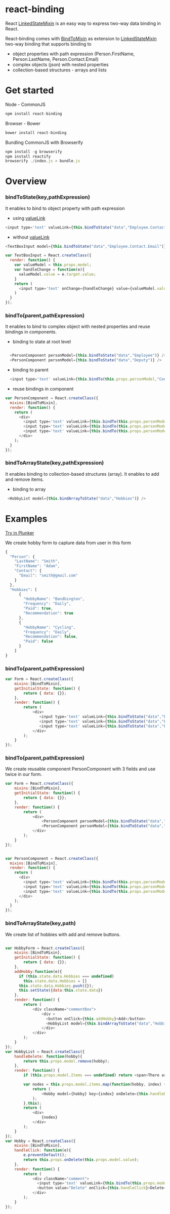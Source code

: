 # react-binding

React [LinkedStateMixin](http://facebook.github.io/react/docs/two-way-binding-helpers.html) is an easy way to express two-way data binding in React.

React-binding comes with [BindToMixin](https://github.com/rsamec/react-binding) as extension to [LinkedStateMixin](http://facebook.github.io/react/docs/two-way-binding-helpers.html) two-way binding that supports binding to

+   object properties with path expression (Person.FirstName, Person.LastName, Person.Contact.Email)
+   complex objects (json) with nested properties
+   collection-based structures - arrays and lists

# Get started

Node - CommonJS
``` js
npm install react-binding
```

Browser - Bower
``` js
bower install react-binding
```

Bundling CommonJS with Browserify
``` js
npm install -g browserify
npm install reactify
browserify ./index.js > bundle.js
```

# Overview

### bindToState(key,pathExpression)

It enables to bind to object property with path expression

+   using [valueLink](http://facebook.github.io/react/docs/two-way-binding-helpers.html)
``` js
<input type='text' valueLink={this.bindToState("data","Employee.Contact.Email")} />
```

+   without [valueLink](http://facebook.github.io/react/docs/two-way-binding-helpers.html)

``` js
<TextBoxInput model={this.bindToState("data","Employee.Contact.Email")} />
```

``` js
var TextBoxInput = React.createClass({
  render: function() {
    var valueModel = this.props.model;
    var handleChange = function(e){
      valueModel.value = e.target.value;
    }
    return (
      <input type='text' onChange={handleChange} value={valueModel.value} />
    )
  }
});
```

### bindTo(parent,pathExpression)

It enables to bind to complex object with nested properties and reuse bindings in components.

+   binding to state at root level
``` js

  <PersonComponent personModel={this.bindToState("data","Employee")} />
  <PersonComponent personModel={this.bindToState("data","Deputy")} />
```

+   binding to parent
``` js
  <input type='text' valueLink={this.bindTo(this.props.personModel,"Contact.Email")} />
```

+  reuse bindings in component
``` js
var PersonComponent = React.createClass({
  mixins:[BindToMixin],
  render: function() {
    return (
      <div>
        <input type='text' valueLink={this.bindTo(this.props.personModel,"FirstName")} />
        <input type='text' valueLink={this.bindTo(this.props.personModel,"LastName")} />
        <input type='text' valueLink={this.bindTo(this.props.personModel,"Contact.Email")} />
      </div>
    );
  }
});

```

### bindToArrayState(key,pathExpression)

It enables binding to collection-based structures (array). It enables to add and remove items.

+   binding to array

``` js
 <HobbyList model={this.bindArrayToState("data","Hobbies")} />
 ```

# Examples

[Try in Plunker](http://embed.plnkr.co/aTilRFEJe0gEWaZzr8PC/preview)

We create hobby form to capture data from user in this form

``` js
{
  "Person": {
    "LastName": "Smith",
    "FirstName": "Adam",
    "Contact": {
      "Email": "smith@gmail.com"
    }
  },
  "Hobbies": [
      {
        "HobbyName": "Bandbington",
        "Frequency": "Daily",
        "Paid": true,
        "Recommendation": true
      },
      {
        "HobbyName": "Cycling",
        "Frequency": "Daily",
        "Recommendation": false,
        "Paid": false
      }
    ]
}

```

### bindTo(parent,pathExpression)

``` js
var Form = React.createClass({
    mixins:[BindToMixin],
    getInitialState: function() {
        return { data: {}};
    },
    render: function() {
        return (
            <div>
               <input type='text' valueLink={this.bindToState("data","Employee.FirstName")} />
               <input type='text' valueLink={this.bindToState("data","Employee.LastName")} />
               <input type='text' valueLink={this.bindToState("data","Employee.Contact.Email")} />
            </div>
        );
    }
});
```


### bindTo(parent,pathExpression)

We create reusable component PersonComponent with 3 fields and use twice in our form.

``` js
var Form = React.createClass({
    mixins:[BindToMixin],
    getInitialState: function() {
        return { data: {}};
    },
    render: function() {
        return (
            <div>
                <PersonComponent personModel={this.bindToState("data","Employee")} />
                <PersonComponent personModel={this.bindToState("data","Deputy")} />
            </div>
        );
    }
});


var PersonComponent = React.createClass({
  mixins:[BindToMixin],
  render: function() {
    return (
      <div>
        <input type='text' valueLink={this.bindTo(this.props.personModel,"FirstName")} />
        <input type='text' valueLink={this.bindTo(this.props.personModel,"LastName")} />
        <input type='text' valueLink={this.bindTo(this.props.personModel,"Contact.Email")} />
      </div>
    );
  }
});

```

### bindToArrayState(key,path)

We create list of hobbies with add and remove buttons.

``` js

var HobbyForm = React.createClass({
    mixins:[BindToMixin],
    getInitialState: function() {
        return { data: {}};
    },
    addHobby:function(e){
      if (this.state.data.Hobbies === undefined)
        this.state.data.Hobbies = []
      this.state.data.Hobbies.push({});
      this.setState({data:this.state.data})
    },
    render: function() {
        return (
            <div className="commentBox">
                <div >
                  <button onClick={this.addHobby}>Add</button>
                  <HobbyList model={this.bindArrayToState("data","Hobbies")} />
                </div>
            </div>
        );
    }
});
var HobbyList = React.createClass({
    handleDelete: function(hobby){
        return this.props.model.remove(hobby);
    },
    render: function() {
        if (this.props.model.Items === undefined) return <span>There are no items.</span>;

        var nodes = this.props.model.items.map(function(hobby, index) {
            return (
                <Hobby model={hobby} key={index} onDelete={this.handleDelete} />
            );
        },this);
        return (
            <div>
                {nodes}
            </div>
        );
    }
});
var Hobby = React.createClass({
    mixins:[BindToMixin],
    handleClick: function(e){
        e.preventDefault();
        return this.props.onDelete(this.props.model.value);
    },
    render: function() {
        return (
            <div className="comment">
              <input type='text' valueLink={this.bindTo(this.props.model,"HobbyName")} />
              <button value="Delete" onClick={this.handleClick}>Delete</button>
            </div>
        );
    }
});

```
